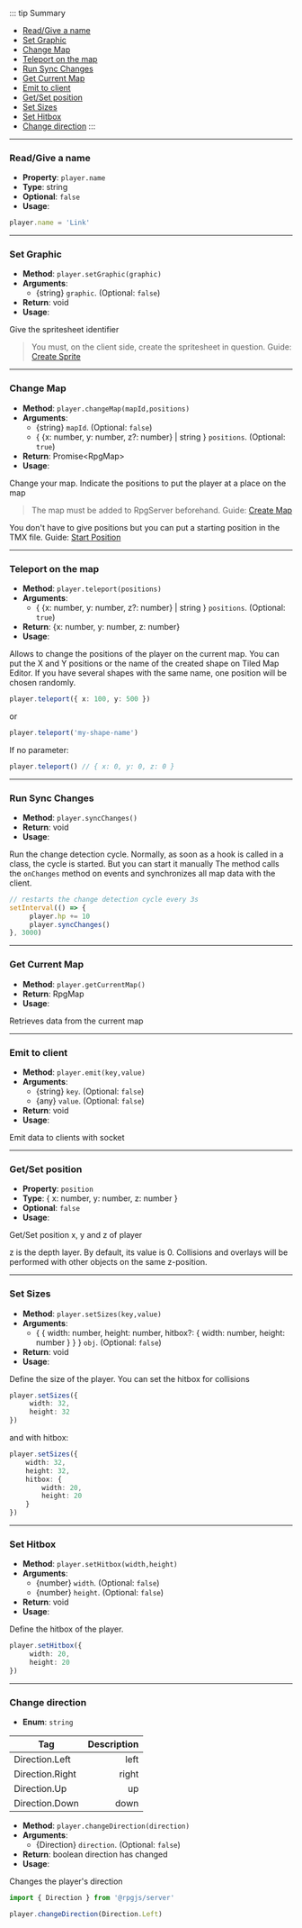 ::: tip Summary
- [Read/Give a name](#read-give-a-name)
- [Set Graphic](#set-graphic)
- [Change Map](#change-map)
- [Teleport on the map](#teleport-on-the-map)
- [Run Sync Changes](#run-sync-changes)
- [Get Current Map](#get-current-map)
- [Emit to client](#emit-to-client)
- [Get/Set position](#get-set-position)
- [Set Sizes](#set-sizes)
- [Set Hitbox](#set-hitbox)
- [Change direction](#change-direction)
:::
---
### Read/Give a name
- **Property**: `player.name`
- **Type**: string
- **Optional**: `false` 
- **Usage**:

 
```ts
player.name = 'Link'
``` 

---
### Set Graphic
- **Method**: `player.setGraphic(graphic)`
- **Arguments**:
    - {string} `graphic`.  (Optional: `false`)
- **Return**: void   
- **Usage**:


Give the spritesheet identifier

> You must, on the client side, create the spritesheet in question. Guide: [Create Sprite](/guide/create-sprite.html)


---
### Change Map
- **Method**: `player.changeMap(mapId,positions)`
- **Arguments**:
    - {string} `mapId`.  (Optional: `false`)
    - { {x: number, y: number, z?: number} | string } `positions`.  (Optional: `true`)
- **Return**: Promise&lt;RpgMap&gt;   
- **Usage**:


Change your map. Indicate the positions to put the player at a place on the map

> The map must be added to RpgServer beforehand. Guide: [Create Map](/guide/create-map.html)

You don't have to give positions but you can put a starting position in the TMX file. Guide: [Start Position](/guide/player-start.html)


---
### Teleport on the map
- **Method**: `player.teleport(positions)`
- **Arguments**:
    - { {x: number, y: number, z?: number} | string } `positions`.  (Optional: `true`)
- **Return**:  {x: number, y: number, z: number}    
- **Usage**:


Allows to change the positions of the player on the current map. 
You can put the X and Y positions or the name of the created shape on Tiled Map Editor.
If you have several shapes with the same name, one position will be chosen randomly.

```ts
player.teleport({ x: 100, y: 500 })
```

or

```ts
player.teleport('my-shape-name')
```

If no parameter: 

```ts
player.teleport() // { x: 0, y: 0, z: 0 }
```


---
### Run Sync Changes
- **Method**: `player.syncChanges()`
- **Return**: void   
- **Usage**:


Run the change detection cycle. Normally, as soon as a hook is called in a class, the cycle is started. But you can start it manually
The method calls the `onChanges` method on events and synchronizes all map data with the client.

```ts
// restarts the change detection cycle every 3s
setInterval(() => {
     player.hp += 10
     player.syncChanges()
}, 3000)
```

---
### Get Current Map
- **Method**: `player.getCurrentMap()`
- **Return**: RpgMap   
- **Usage**:


Retrieves data from the current map


---
### Emit to client
- **Method**: `player.emit(key,value)`
- **Arguments**:
    - {string} `key`.  (Optional: `false`)
    - {any} `value`.  (Optional: `false`)
- **Return**: void   
- **Usage**:


Emit data to clients with socket


---
### Get/Set position
- **Property**: `position`
- **Type**:  { x: number, y: number, z: number } 
- **Optional**: `false` 
- **Usage**:


Get/Set position x, y and z of player

z is the depth layer. By default, its value is 0. Collisions and overlays will be performed with other objects on the same z-position. 


---
### Set Sizes
- **Method**: `player.setSizes(key,value)`
- **Arguments**:
    - { { width: number, height: number, hitbox?: { width: number, height: number } } } `obj`.  (Optional: `false`)
- **Return**: void   
- **Usage**:


Define the size of the player. You can set the hitbox for collisions

```ts
player.setSizes({
     width: 32,
     height: 32
})
```

and with hitbox:

 ```ts
player.setSizes({
     width: 32,
     height: 32,
     hitbox: {
         width: 20,
         height: 20
     }
})
```


---
### Set Hitbox
- **Method**: `player.setHitbox(width,height)`
- **Arguments**:
    - {number} `width`.  (Optional: `false`)
    - {number} `height`.  (Optional: `false`)
- **Return**: void   
- **Usage**:


Define the hitbox of the player.

```ts
player.setHitbox({
     width: 20,
     height: 20
})
```


---
### Change direction
- **Enum**: `string`

| Tag           | Description |
| ------------- |------------:|
| Direction.Left | left |
| Direction.Right | right |
| Direction.Up | up |
| Direction.Down | down |
- **Method**: `player.changeDirection(direction)`
- **Arguments**:
    - {Direction} `direction`.  (Optional: `false`)
- **Return**: boolean  direction has changed 
- **Usage**:


Changes the player's direction

```ts
import { Direction } from '@rpgjs/server'

player.changeDirection(Direction.Left)
```

